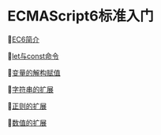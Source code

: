 # ECMAScript6标准入门


:triangular_ruler:[EC6简介](https://github.com/Lumnca/ECMAScript6/blob/master/EC6%E7%AE%80%E4%BB%8B.md)

:triangular_ruler:[let与const命令](https://github.com/Lumnca/ECMAScript6/blob/master/letandconst.md)

:triangular_ruler:[变量的解构赋值](https://github.com/Lumnca/ECMAScript6/blob/master/%E5%8F%98%E9%87%8F%E7%9A%84%E8%A7%A3%E6%9E%84%E8%B5%8B%E5%80%BC.md)

:triangular_ruler:[字符串的扩展](https://github.com/Lumnca/ECMAScript6/blob/master/%E5%AD%97%E7%AC%A6%E4%B8%B2%E7%9A%84%E6%89%A9%E5%B1%95.md)

:triangular_ruler:[正则的扩展](https://github.com/Lumnca/ECMAScript6/blob/master/%E6%AD%A3%E5%88%99%E7%9A%84%E6%89%A9%E5%B1%95.md)

:triangular_ruler:[数值的扩展](https://github.com/Lumnca/ECMAScript6/blob/master/%E6%95%B0%E5%80%BC%E7%9A%84%E6%89%A9%E5%B1%95.md)
